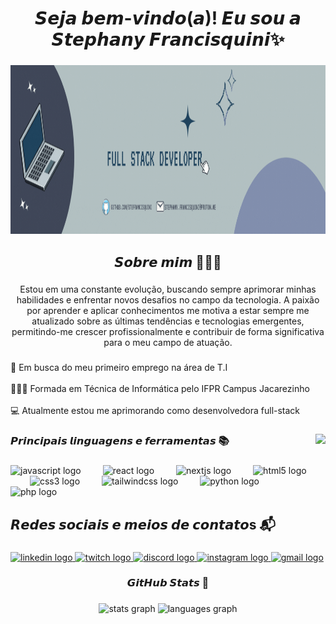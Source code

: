 <h1 align="center">𝙎𝙚𝙟𝙖 𝙗𝙚𝙢-𝙫𝙞𝙣𝙙𝙤(𝙖)!  𝙀𝙪 𝙨𝙤𝙪 𝙖 𝙎𝙩𝙚𝙥𝙝𝙖𝙣𝙮 𝙁𝙧𝙖𝙣𝙘𝙞𝙨𝙦𝙪𝙞𝙣𝙞✨</h1>

###

<div align="center">
  <img height="270" src="https://github.com/SteFrancisquini/SteFrancisquini/blob/main/header_ste.gif?raw=true"  />
</div>

###

<h2 align="center">𝙎𝙤𝙗𝙧𝙚 𝙢𝙞𝙢 👩🏻‍💻</h2>

###

<p align="center">Estou em uma  constante evolução, buscando sempre aprimorar minhas habilidades e enfrentar novos desafios no campo da tecnologia. A paixão por aprender e aplicar conhecimentos me motiva a estar sempre me atualizado sobre as últimas tendências e tecnologias emergentes, permitindo-me crescer profissionalmente e contribuir de forma significativa para o meu campo de atuação.</p>

###

<p align="left">📌 Em busca do meu primeiro emprego na área de T.I<br><br>👩🏻‍🎓 Formada em Técnica de Informática pelo IFPR Campus Jacarezinho<br><br>💻 Atualmente estou me aprimorando como desenvolvedora full-stack</p>

###

<img align="right" height="154" src="https://media.tenor.com/ZwiXDI5sKe0AAAAM/lain-serial-experiments-lain.gif"  />

###

<h3 align="left">𝙋𝙧𝙞𝙣𝙘𝙞𝙥𝙖𝙞𝙨 𝙡𝙞𝙣𝙜𝙪𝙖𝙜𝙚𝙣𝙨 𝙚 𝙛𝙚𝙧𝙧𝙖𝙢𝙚𝙣𝙩𝙖𝙨   📚</h3>

###

<div align="left">
  <img src="https://cdn.jsdelivr.net/gh/devicons/devicon/icons/javascript/javascript-plain.svg" height="40" alt="javascript logo"  />
  <img width="27" />
  <img src="https://cdn.jsdelivr.net/gh/devicons/devicon/icons/react/react-original-wordmark.svg" height="40" alt="react logo"  />
  <img width="27" />
  <img src="https://cdn.jsdelivr.net/gh/devicons/devicon/icons/nextjs/nextjs-original.svg" height="40" alt="nextjs logo"  />
  <img width="27" />
  <img src="https://cdn.jsdelivr.net/gh/devicons/devicon/icons/html5/html5-plain.svg" height="40" alt="html5 logo"  />
  <img width="27" />
  <img src="https://cdn.jsdelivr.net/gh/devicons/devicon/icons/css3/css3-plain.svg" height="40" alt="css3 logo"  />
  <img width="27" />
  <img src="https://cdn.jsdelivr.net/gh/devicons/devicon/icons/tailwindcss/tailwindcss-original-wordmark.svg" height="40" alt="tailwindcss logo"  />
  <img width="27" />
  <img src="https://cdn.jsdelivr.net/gh/devicons/devicon/icons/python/python-original.svg" height="40" alt="python logo"  />
  <img width="27" />
  <img src="https://cdn.jsdelivr.net/gh/devicons/devicon/icons/php/php-original.svg" height="40" alt="php logo"  />
</div>

###

<h2 align="left">𝙍𝙚𝙙𝙚𝙨 𝙨𝙤𝙘𝙞𝙖𝙞𝙨 𝙚 𝙢𝙚𝙞𝙤𝙨 𝙙𝙚 𝙘𝙤𝙣𝙩𝙖𝙩𝙤s 📬</h2>

###

<div align="left">
  <a href="https://www.linkedin.com/in/stephany-eduarda-francisquini-0481ba325/" target="_blank">
    <img src="https://img.shields.io/static/v1?message=LinkedIn&logo=linkedin&label=&color=0077B5&logoColor=white&labelColor=&style=for-the-badge" height="35" alt="linkedin logo"  />
  </a>
  <a href="https://www.twitch.tv/stecerejinha" target="_blank">
    <img src="https://img.shields.io/static/v1?message=Twitch&logo=twitch&label=&color=9146FF&logoColor=white&labelColor=&style=for-the-badge" height="35" alt="twitch logo"  />
  </a>
  <a href="https://discord.com/channels/@stecerejinha" target="_blank">
    <img src="https://img.shields.io/static/v1?message=Discord&logo=discord&label=&color=7289DA&logoColor=white&labelColor=&style=for-the-badge" height="35" alt="discord logo"  />
  </a>
  <a href="https://www.instagram.com/ste.francisquini/" target="_blank">
    <img src="https://img.shields.io/static/v1?message=Instagram&logo=instagram&label=&color=E4405F&logoColor=white&labelColor=&style=for-the-badge" height="35" alt="instagram logo"  />
  </a>
  <a href="mailto:stephany.francisquini@gmail.com" target="_blank">
    <img src="https://img.shields.io/static/v1?message=Gmail&logo=gmail&label=&color=D14836&logoColor=white&labelColor=&style=for-the-badge" height="35" alt="gmail logo"  />
  </a>
</div>

###

<h3 align="center">𝙂𝙞𝙩𝙃𝙪𝙗 𝙎𝙩𝙖𝙩𝙨 👾</h3>

###

<div align="center">
  <img src="https://github-readme-stats.vercel.app/api?username=SteFrancisquini&hide_title=false&hide_rank=false&show_icons=true&include_all_commits=true&count_private=true&disable_animations=false&theme=tokyonight&locale=en&hide_border=false&order=1" height="150" alt="stats graph"  />
  <img src="https://github-readme-stats.vercel.app/api/top-langs?username=SteFrancisquini&locale=pt-br&hide_title=false&layout=compact&card_width=320&langs_count=5&theme=tokyonight&hide_border=false&order=2" height="150" alt="languages graph"  />
</div>

###
